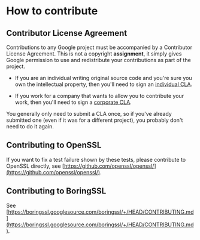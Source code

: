 # How to contribute #

## Contributor License Agreement ##

Contributions to any Google project must be accompanied by a Contributor
License Agreement.  This is not a copyright **assignment**, it simply gives
Google permission to use and redistribute your contributions as part of the
project.

  * If you are an individual writing original source code and you're sure you
    own the intellectual property, then you'll need to sign an [individual
    CLA](https://developers.google.com/open-source/cla/individual).

  * If you work for a company that wants to allow you to contribute your work,
    then you'll need to sign a
    [corporate CLA](https://developers.google.com/open-source/cla/corporate).

You generally only need to submit a CLA once, so if you've already submitted
one (even if it was for a different project), you probably don't need to do it
again.

## Contributing to OpenSSL ##

If you want to fix a test failure shown by these tests, please contribute to
OpenSSL directly, see
[https://github.com/openssl/openssl/](https://github.com/openssl/openssl/).

## Contributing to BoringSSL ##

See [https://boringssl.googlesource.com/boringssl/+/HEAD/CONTRIBUTING.md](https://boringssl.googlesource.com/boringssl/+/HEAD/CONTRIBUTING.md).

